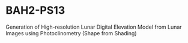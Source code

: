 # BAH2-PS13
Generation of High-resolution Lunar Digital Elevation Model from Lunar Images using Photoclinometry (Shape from Shading)
